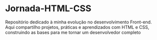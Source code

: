 # Jornada-HTML-CSS
Repositório dedicado à minha evolução no desenvolvimento Front-end. Aqui compartilho projetos, práticas e aprendizados com HTML e CSS, construindo as bases para me tornar um desenvolvedor completo
